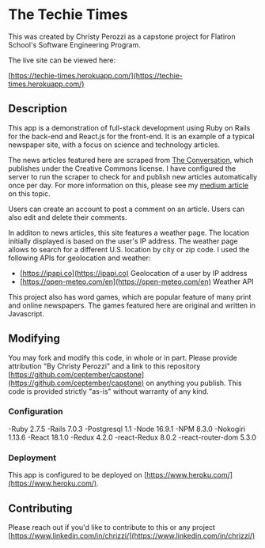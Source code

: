 # The Techie Times

This was created by Christy Perozzi as a capstone project for Flatiron School's Software Engineering Program.

The live site can be viewed here:

[https://techie-times.herokuapp.com/](https://techie-times.herokuapp.com/)

## Description 
This app is a demonstration of full-stack development using Ruby on Rails for the back-end and React.js for the front-end. It is an example of a typical newspaper site, with a focus on science and technology articles. 

The news articles featured here are scraped from [The Conversation](https://theconversation.com/us), which publishes under the Creative Commons license. I have configured the server to run the scraper to check for and publish new articles automatically once per day. For more information on this, please see my [medium article](https://medium.com/@christy.perozzi/why-heroku-scheduler-is-your-best-friend-for-automated-web-scraping-861e264eb016) on this topic.

Users can create an account to post a comment on an article. Users can also edit and delete their comments. 

In additon to news articles, this site features a weather page. The location initially displayed is based on the user's IP address. The weather page allows to search for a different U.S. location by city or zip code. I used the following APIs for geolocation and weather:

- [https://ipapi.co](https://ipapi.co) Geolocation of a user by IP address 
- [https://open-meteo.com/en](https://open-meteo.com/en) Weather API 

This project also has word games, which are popular feature of many print and online newspapers. The games featured here are original and written in Javascript. 

## Modifying

You may fork and modify this code, in whole or in part. Please provide attribution "By Christy Perozzi" and a link to this repository [https://github.com/ceptember/capstone](https://github.com/ceptember/capstone) on anything you publish. This code is provided strictly "as-is" without warranty of any kind. 

### Configuration
-Ruby 2.7.5
-Rails 7.0.3
-Postgresql 1.1
-Node 16.9.1
-NPM 8.3.0
-Nokogiri 1.13.6
-React 18.1.0
-Redux 4.2.0
-react-Redux 8.0.2
-react-router-dom 5.3.0

### Deployment
 
This app is configured to be deployed on [https://www.heroku.com/](https://www.heroku.com/). 

## Contributing 

Please reach out if you'd like to contribute to this or any project [https://www.linkedin.com/in/chrizzi/](https://www.linkedin.com/in/chrizzi/) 
